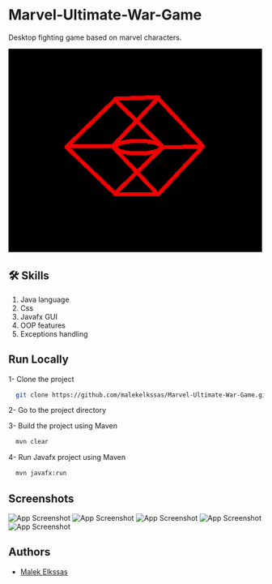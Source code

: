 
# Marvel-Ultimate-War-Game

Desktop fighting game based on marvel characters.


![Logo](https://github.com/malekelkssas/Marvel-Ultimate-War-Game/blob/main/images/logo.png)


## 🛠 Skills
1) Java language
2) Css
3) Javafx GUI
4) OOP features
5) Exceptions handling


## Run Locally

1- Clone the project

```bash
  git clone https://github.com/malekelkssas/Marvel-Ultimate-War-Game.git
```

2- Go to the project directory


3- Build the project using Maven
```bash
  mvn clear
```

4- Run Javafx project using Maven
```bash
  mvn javafx:run
```
## Screenshots

![App Screenshot]([https://via.placeholder.com/468x300?text=App+Screenshot+Here](https://github.com/malekelkssas/Marvel-Ultimate-War-Game/blob/main/images/screenshots/Screenshot%20(113).png))
![App Screenshot]([https://via.placeholder.com/468x300?text=App+Screenshot+Here](https://github.com/malekelkssas/Marvel-Ultimate-War-Game/blob/main/images/screenshots/Screenshot%20(114).png))
![App Screenshot]([https://via.placeholder.com/468x300?text=App+Screenshot+Here](https://github.com/malekelkssas/Marvel-Ultimate-War-Game/blob/main/images/screenshots/Screenshot%20(115).png))
![App Screenshot]([https://via.placeholder.com/468x300?text=App+Screenshot+Here](https://github.com/malekelkssas/Marvel-Ultimate-War-Game/blob/main/images/screenshots/Screenshot%20(116).png))
![App Screenshot]([https://via.placeholder.com/468x300?text=App+Screenshot+Here](https://github.com/malekelkssas/Marvel-Ultimate-War-Game/blob/main/images/screenshots/Screenshot%20(117).png))

## Authors

- [Malek Elkssas](https://github.com/malekelkssas)

